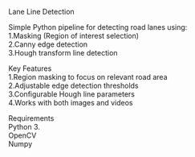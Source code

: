 Lane Line Detection

Simple Python pipeline for detecting road lanes using: <br/>
  1.Masking (Region of interest selection)<br/>
  2.Canny edge detection<br/>
  3.Hough transform line detection<br/>

Key Features<br/>
  1.Region masking to focus on relevant road area<br/>
  2.Adjustable edge detection thresholds<br/>
  3.Configurable Hough line parameters<br/>
  4.Works with both images and videos<br/>

Requirements<br/>
Python 3.<br/>
OpenCV<br/>
Numpy<br/>
